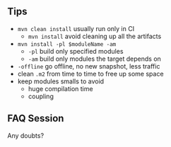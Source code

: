 ## Tips

- `mvn clean install` usually run only in CI
    - `mvn install` avoid cleaning up all the artifacts
- `mvn install -pl $moduleName -am`
    - `-pl` build only specified modules
    - `-am` build only modules the target depends on
- `-offline` go offline, no new snapshot, less traffic
- clean `.m2` from time to time to free up some space
- keep modules smalls to avoid
    - huge compilation time
    - coupling


## FAQ Session

Any doubts?

